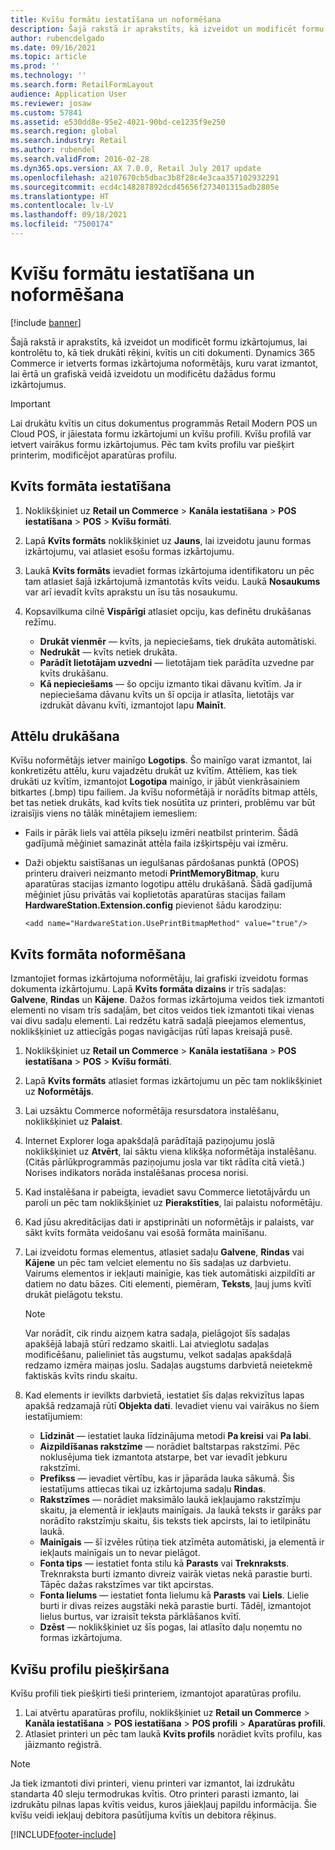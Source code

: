 ```yaml
---
title: Kvīšu formātu iestatīšana un noformēšana
description: Šajā rakstā ir aprakstīts, kā izveidot un modificēt formu izkārtojumus, lai kontrolētu to, kā tiek drukāti rēķini, kvītis un citi dokumenti. Programmā Dynamics 365 Commerce ir ietverts formas izkārtojuma noformētājs, ko varat izmantot, lai viegli izveidotu un izmainītu dažādu viedu formu izkārtojumus.
author: rubencdelgado
ms.date: 09/16/2021
ms.topic: article
ms.prod: ''
ms.technology: ''
ms.search.form: RetailFormLayout
audience: Application User
ms.reviewer: josaw
ms.custom: 57841
ms.assetid: e530dd8e-95e2-4021-90bd-ce1235f9e250
ms.search.region: global
ms.search.industry: Retail
ms.author: rubendel
ms.search.validFrom: 2016-02-28
ms.dyn365.ops.version: AX 7.0.0, Retail July 2017 update
ms.openlocfilehash: a2107670cb5dbac3b8f28c4e3caa357102932291
ms.sourcegitcommit: ecd4c148287892dcd45656f273401315adb2805e
ms.translationtype: HT
ms.contentlocale: lv-LV
ms.lasthandoff: 09/18/2021
ms.locfileid: "7500174"
---
```

# <a name="set-up-and-design-receipt-formats"></a>Kvīšu formātu iestatīšana un noformēšana

[!include [banner](includes/banner.md)]

Šajā rakstā ir aprakstīts, kā izveidot un modificēt formu izkārtojumus, lai kontrolētu to, kā tiek drukāti rēķini, kvītis un citi dokumenti. Dynamics 365 Commerce ir ietverts formas izkārtojuma noformētājs, kuru varat izmantot, lai ērtā un grafiskā veidā izveidotu un modificētu dažādus formu izkārtojumus.

> [!IMPORTANT]
> Lai drukātu kvītis un citus dokumentus programmās Retail Modern POS un Cloud POS, ir jāiestata formu izkārtojumi un kvīšu profili. Kvīšu profilā var ietvert vairākus formu izkārtojumus. Pēc tam kvīts profilu var piešķirt printerim, modificējot aparatūras profilu.

## <a name="set-up-a-receipt-format"></a>Kvīts formāta iestatīšana

1. Noklikšķiniet uz **Retail un Commerce** &gt; **Kanāla iestatīšana** &gt; **POS iestatīšana** &gt; **POS** &gt; **Kvīšu formāti**.
2. Lapā **Kvīts formāts** noklikšķiniet uz **Jauns**, lai izveidotu jaunu formas izkārtojumu, vai atlasiet esošu formas izkārtojumu.
3. Laukā **Kvīts formāts** ievadiet formas izkārtojuma identifikatoru un pēc tam atlasiet šajā izkārtojumā izmantotās kvīts veidu. Laukā **Nosaukums** var arī ievadīt kvīts aprakstu un īsu tās nosaukumu.
4. Kopsavilkuma cilnē **Vispārīgi** atlasiet opciju, kas definētu drukāšanas režīmu.

    - **Drukāt vienmēr** — kvīts, ja nepieciešams, tiek drukāta automātiski.
    - **Nedrukāt** — kvīts netiek drukāta.
    - **Parādīt lietotājam uzvedni** — lietotājam tiek parādīta uzvedne par kvīts drukāšanu.
    - **Kā nepieciešams** — šo opciju izmanto tikai dāvanu kvītīm. Ja ir nepieciešama dāvanu kvīts un šī opcija ir atlasīta, lietotājs var izdrukāt dāvanu kvīti, izmantojot lapu **Mainīt**.

## <a name="print-images"></a>Attēlu drukāšana

Kvīšu noformētājs ietver mainīgo **Logotips**. Šo mainīgo varat izmantot, lai konkretizētu attēlu, kuru vajadzētu drukāt uz kvītīm. Attēliem, kas tiek drukāti uz kvītīm, izmantojot **Logotipa** mainīgo, ir jābūt vienkrāsainiem bitkartes (.bmp) tipu failiem. Ja kvīšu noformētājā ir norādīts bitmap attēls, bet tas netiek drukāts, kad kvīts tiek nosūtīta uz printeri, problēmu var būt izraisījis viens no tālāk minētajiem iemesliem:

- Fails ir pārāk liels vai attēla pikseļu izmēri neatbilst printerim. Šādā gadījumā mēģiniet samazināt attēla faila izšķirtspēju vai izmēru.
- Daži objektu saistīšanas un iegulšanas pārdošanas punktā (OPOS) printeru draiveri neizmanto metodi **PrintMemoryBitmap**, kuru aparatūras stacijas izmanto logotipu attēlu drukāšanā. Šādā gadījumā mēģiniet jūsu privātās vai koplietotās aparatūras stacijas failam **HardwareStation.Extension.config** pievienot šādu karodziņu:

    `<add name="HardwareStation.UsePrintBitmapMethod" value="true"/>`

## <a name="design-a-receipt-format"></a>Kvīts formāta noformēšana

Izmantojiet formas izkārtojuma noformētāju, lai grafiski izveidotu formas dokumenta izkārtojumu. Lapā **Kvīts formāta dizains** ir trīs sadaļas: **Galvene**, **Rindas** un **Kājene**. Dažos formas izkārtojuma veidos tiek izmantoti elementi no visam trīs sadaļām, bet citos veidos tiek izmantoti tikai vienas vai divu sadaļu elementi. Lai redzētu katrā sadaļā pieejamos elementus, noklikšķiniet uz attiecīgās pogas navigācijas rūtī lapas kreisajā pusē.

1. Noklikšķiniet uz **Retail un Commerce** &gt; **Kanāla iestatīšana** &gt; **POS iestatīšana** &gt; **POS** &gt; **Kvīšu formāti**.
2. Lapā **Kvīts formāts** atlasiet formas izkārtojumu un pēc tam noklikšķiniet uz **Noformētājs**.
3. Lai uzsāktu Commerce noformētāja resursdatora instalēšanu, noklikšķiniet uz **Palaist**.
4. Internet Explorer loga apakšdaļā parādītajā paziņojumu joslā noklikšķiniet uz **Atvērt**, lai sāktu viena klikšķa noformētāja instalēšanu. (Citās pārlūkprogrammās paziņojumu josla var tikt rādīta citā vietā.) Norises indikators norāda instalēšanas procesa norisi.
5. Kad instalēšana ir pabeigta, ievadiet savu Commerce lietotājvārdu un paroli un pēc tam noklikšķiniet uz **Pierakstīties**, lai palaistu noformētāju.
6. Kad jūsu akreditācijas dati ir apstiprināti un noformētājs ir palaists, var sākt kvīts formāta veidošanu vai esošā formāta mainīšanu.
7. Lai izveidotu formas elementus, atlasiet sadaļu **Galvene**, **Rindas** vai **Kājene** un pēc tam velciet elementu no šīs sadaļas uz darbvietu. Vairums elementos ir iekļauti mainīgie, kas tiek automātiski aizpildīti ar datiem no datu bāzes. Citi elementi, piemēram, **Teksts**, ļauj jums kvītī drukāt pielāgotu tekstu.

    > [!NOTE]
    > Var norādīt, cik rindu aizņem katra sadaļa, pielāgojot šīs sadaļas apakšējā labajā stūrī redzamo skaitli. Lai atvieglotu sadaļas modificēšanu, palieliniet tās augstumu, velkot sadaļas apakšdaļā redzamo izmēra maiņas joslu. Sadaļas augstums darbvietā neietekmē faktiskās kvīts rindu skaitu.

8. Kad elements ir ievilkts darbvietā, iestatiet šīs daļas rekvizītus lapas apakšā redzamajā rūtī **Objekta dati**. Ievadiet vienu vai vairākus no šiem iestatījumiem:

    - **Līdzināt** — iestatiet lauka līdzinājuma metodi **Pa kreisi** vai **Pa labi**.
    - **Aizpildīšanas rakstzīme** — norādiet baltstarpas rakstzīmi. Pēc noklusējuma tiek izmantota atstarpe, bet var ievadīt jebkuru rakstzīmi.
    - **Prefikss** — ievadiet vērtību, kas ir jāparāda lauka sākumā. Šis iestatījums attiecas tikai uz izkārtojuma sadaļu **Rindas**.
    - **Rakstzīmes** — norādiet maksimālo laukā iekļaujamo rakstzīmju skaitu, ja elementā ir iekļauts mainīgais. Ja laukā teksts ir garāks par norādīto rakstzīmju skaitu, šis teksts tiek apcirsts, lai to ietilpinātu laukā.
    - **Mainīgais** — šī izvēles rūtiņa tiek atzīmēta automātiski, ja elementā ir iekļauts mainīgais un to nevar pielāgot.
    - **Fonta tips** — iestatiet fonta stilu kā **Parasts** vai **Treknraksts**. Treknraksta burti izmanto divreiz vairāk vietas nekā parastie burti. Tāpēc dažas rakstzīmes var tikt apcirstas.
    - **Fonta lielums** — iestatiet fonta lielumu kā **Parasts** vai **Liels**. Lielie burti ir divas reizes augstāki nekā parastie burti. Tādēļ, izmantojot lielus burtus, var izraisīt teksta pārklāšanos kvītī.
    - **Dzēst** — noklikšķiniet uz šīs pogas, lai atlasīto daļu noņemtu no formas izkārtojuma.

## <a name="assign-receipt-profiles"></a>Kvīšu profilu piešķiršana

Kvīšu profili tiek piešķirti tieši printeriem, izmantojot aparatūras profilu.

1. Lai atvērtu aparatūras profilu, noklikšķiniet uz **Retail un Commerce** &gt; **Kanāla iestatīšana** &gt; **POS iestatīšana** &gt; **POS profili** &gt; **Aparatūras profili**.
2. Atlasiet printeri un pēc tam laukā **Kvīts profils** norādiet kvīts profilu, kas jāizmanto reģistrā.

> [!NOTE]
> Ja tiek izmantoti divi printeri, vienu printeri var izmantot, lai izdrukātu standarta 40 sleju termodrukas kvītis. Otro printeri parasti izmanto, lai izdrukātu pilnas lapas kvītis veidus, kuros jāiekļauj papildu informācija. Šie kvīšu veidi iekļauj debitora pasūtījuma kvītis un debitora rēķinus.


[!INCLUDE[footer-include](../includes/footer-banner.md)]
